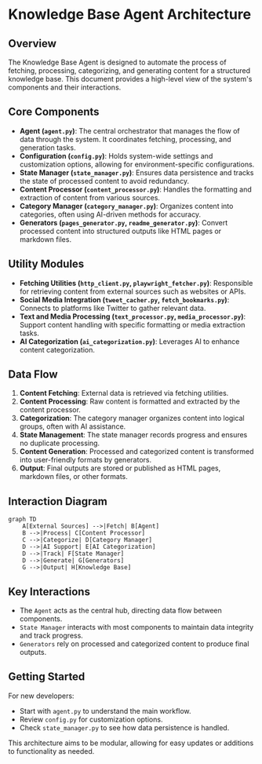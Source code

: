 # Knowledge Base Agent Architecture

## Overview

The Knowledge Base Agent is designed to automate the process of fetching, processing, categorizing, and generating content for a structured knowledge base. This document provides a high-level view of the system's components and their interactions.

## Core Components

- **Agent (`agent.py`)**: The central orchestrator that manages the flow of data through the system. It coordinates fetching, processing, and generation tasks.
- **Configuration (`config.py`)**: Holds system-wide settings and customization options, allowing for environment-specific configurations.
- **State Manager (`state_manager.py`)**: Ensures data persistence and tracks the state of processed content to avoid redundancy.
- **Content Processor (`content_processor.py`)**: Handles the formatting and extraction of content from various sources.
- **Category Manager (`category_manager.py`)**: Organizes content into categories, often using AI-driven methods for accuracy.
- **Generators (`pages_generator.py`, `readme_generator.py`)**: Convert processed content into structured outputs like HTML pages or markdown files.

## Utility Modules

- **Fetching Utilities (`http_client.py`, `playwright_fetcher.py`)**: Responsible for retrieving content from external sources such as websites or APIs.
- **Social Media Integration (`tweet_cacher.py`, `fetch_bookmarks.py`)**: Connects to platforms like Twitter to gather relevant data.
- **Text and Media Processing (`text_processor.py`, `media_processor.py`)**: Support content handling with specific formatting or media extraction tasks.
- **AI Categorization (`ai_categorization.py`)**: Leverages AI to enhance content categorization.

## Data Flow

1. **Content Fetching**: External data is retrieved via fetching utilities.
2. **Content Processing**: Raw content is formatted and extracted by the content processor.
3. **Categorization**: The category manager organizes content into logical groups, often with AI assistance.
4. **State Management**: The state manager records progress and ensures no duplicate processing.
5. **Content Generation**: Processed and categorized content is transformed into user-friendly formats by generators.
6. **Output**: Final outputs are stored or published as HTML pages, markdown files, or other formats.

## Interaction Diagram

```mermaid
graph TD
    A[External Sources] -->|Fetch| B[Agent]
    B -->|Process| C[Content Processor]
    C -->|Categorize| D[Category Manager]
    D -->|AI Support| E[AI Categorization]
    D -->|Track| F[State Manager]
    D -->|Generate| G[Generators]
    G -->|Output| H[Knowledge Base]
```

## Key Interactions

- The `Agent` acts as the central hub, directing data flow between components.
- `State Manager` interacts with most components to maintain data integrity and track progress.
- `Generators` rely on processed and categorized content to produce final outputs.

## Getting Started

For new developers:
- Start with `agent.py` to understand the main workflow.
- Review `config.py` for customization options.
- Check `state_manager.py` to see how data persistence is handled.

This architecture aims to be modular, allowing for easy updates or additions to functionality as needed. 